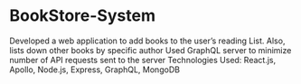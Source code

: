 # BookStore-System
Developed a web application to add books to the user’s reading List. Also, lists down other books by specific author Used GraphQL server to minimize number of API requests sent to the server Technologies Used: React.js, Apollo, Node.js, Express, GraphQL, MongoDB
